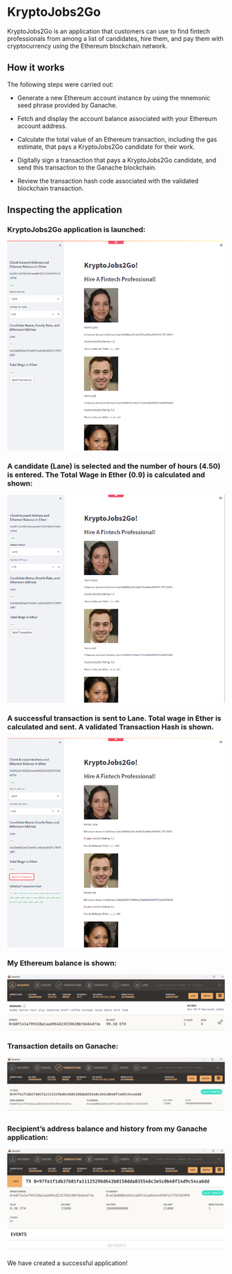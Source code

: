 # KryptoJobs2Go


KryptoJobs2Go is an application that customers can use to find fintech professionals from among a list of candidates, hire them, and pay them with cryptocurrency using the Ethereum blockchain network.

## How it works

The following steps were carried out:

* Generate a new Ethereum account instance by using the mnemonic seed phrase provided by Ganache.

* Fetch and display the account balance associated with your Ethereum account address.

* Calculate the total value of an Ethereum transaction, including the gas estimate, that pays a KryptoJobs2Go candidate for their work.

* Digitally sign a transaction that pays a KryptoJobs2Go candidate, and send this transaction to the Ganache blockchain.

* Review the transaction hash code associated with the validated blockchain transaction.


## Inspecting the application


### KryptoJobs2Go application is launched:
![image](Images/Screenshot_1.png)


### A candidate (Lane) is selected and the number of hours (4.50) is entered. The Total Wage in Ether (0.9) is calculated and shown:
![image](Images/Screenshot_2.png)


### A successful transaction is sent to Lane. Total wage in Ether is calculated and sent. A validated Transaction Hash is shown. 
![image](Images/Screenshot_3.png)


### My Ethereum balance is shown:
![image](Images/Screenshot_4.png)


### Transaction details on Ganache:
![image](Images/Screenshot_6.png)


### Recipient’s address balance and history from my Ganache application:
![image](Images/Screenshot_5.png)

We have created a successful application!